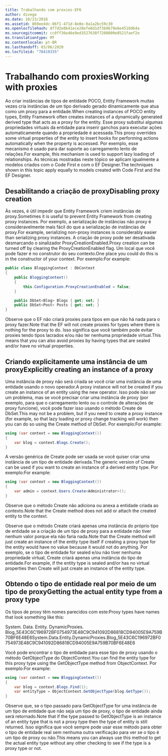 ```yaml
---
title: Trabalhando com proxies-EF6
author: divega
ms.date: 10/23/2016
ms.assetid: 869ee4dc-06f1-471d-8e0e-0a1a2bc59c30
ms.openlocfilehash: 8f7d2e8b41ece28efe8d1df3b0679e6e4510d64a
ms.sourcegitcommit: cc0ff36e46e9ed3527638f7208000e8521faef2e
ms.translationtype: MT
ms.contentlocale: pt-BR
ms.lasthandoff: 03/06/2020
ms.locfileid: "78419335"
---
```

# <a name="working-with-proxies"></a><span data-ttu-id="ba6bf-102">Trabalhando com proxies</span><span class="sxs-lookup"><span data-stu-id="ba6bf-102">Working with proxies</span></span>
<span data-ttu-id="ba6bf-103">Ao criar instâncias de tipos de entidade POCO, Entity Framework muitas vezes cria instâncias de um tipo derivado gerado dinamicamente que atua como um proxy para a entidade.</span><span class="sxs-lookup"><span data-stu-id="ba6bf-103">When creating instances of POCO entity types, Entity Framework often creates instances of a dynamically generated derived type that acts as a proxy for the entity.</span></span> <span data-ttu-id="ba6bf-104">Esse proxy substitui algumas propriedades virtuais da entidade para inserir ganchos para executar ações automaticamente quando a propriedade é acessada.</span><span class="sxs-lookup"><span data-stu-id="ba6bf-104">This proxy overrides some virtual properties of the entity to insert hooks for performing actions automatically when the property is accessed.</span></span> <span data-ttu-id="ba6bf-105">Por exemplo, esse mecanismo é usado para dar suporte ao carregamento lento de relações.</span><span class="sxs-lookup"><span data-stu-id="ba6bf-105">For example, this mechanism is used to support lazy loading of relationships.</span></span> <span data-ttu-id="ba6bf-106">As técnicas mostradas neste tópico se aplicam igualmente a modelos criados com o Code First e com o EF Designer.</span><span class="sxs-lookup"><span data-stu-id="ba6bf-106">The techniques shown in this topic apply equally to models created with Code First and the EF Designer.</span></span>  

## <a name="disabling-proxy-creation"></a><span data-ttu-id="ba6bf-107">Desabilitando a criação de proxy</span><span class="sxs-lookup"><span data-stu-id="ba6bf-107">Disabling proxy creation</span></span>  

<span data-ttu-id="ba6bf-108">Às vezes, é útil impedir que Entity Framework criem instâncias de proxy.</span><span class="sxs-lookup"><span data-stu-id="ba6bf-108">Sometimes it is useful to prevent Entity Framework from creating proxy instances.</span></span> <span data-ttu-id="ba6bf-109">Por exemplo, a serialização de instâncias não proxy é consideravelmente mais fácil do que a serialização de instâncias de proxy.</span><span class="sxs-lookup"><span data-stu-id="ba6bf-109">For example, serializing non-proxy instances is considerably easier than serializing proxy instances.</span></span> <span data-ttu-id="ba6bf-110">A criação de proxy pode ser desativada desmarcando o sinalizador ProxyCreationEnabled.</span><span class="sxs-lookup"><span data-stu-id="ba6bf-110">Proxy creation can be turned off by clearing the ProxyCreationEnabled flag.</span></span> <span data-ttu-id="ba6bf-111">Um local que você pode fazer é no construtor do seu contexto.</span><span class="sxs-lookup"><span data-stu-id="ba6bf-111">One place you could do this is in the constructor of your context.</span></span> <span data-ttu-id="ba6bf-112">Por exemplo:</span><span class="sxs-lookup"><span data-stu-id="ba6bf-112">For example:</span></span>  

``` csharp
public class BloggingContext : DbContext
{
    public BloggingContext()
    {
        this.Configuration.ProxyCreationEnabled = false;
    }  

    public DbSet<Blog> Blogs { get; set; }
    public DbSet<Post> Posts { get; set; }
}
```  

<span data-ttu-id="ba6bf-113">Observe que o EF não criará proxies para tipos em que não há nada para o proxy fazer.</span><span class="sxs-lookup"><span data-stu-id="ba6bf-113">Note that the EF will not create proxies for types where there is nothing for the proxy to do.</span></span> <span data-ttu-id="ba6bf-114">Isso significa que você também pode evitar proxies tendo tipos lacrados e/ou não ter nenhuma propriedade virtual.</span><span class="sxs-lookup"><span data-stu-id="ba6bf-114">This means that you can also avoid proxies by having types that are sealed and/or have no virtual properties.</span></span>  

## <a name="explicitly-creating-an-instance-of-a-proxy"></a><span data-ttu-id="ba6bf-115">Criando explicitamente uma instância de um proxy</span><span class="sxs-lookup"><span data-stu-id="ba6bf-115">Explicitly creating an instance of a proxy</span></span>  

<span data-ttu-id="ba6bf-116">Uma instância de proxy não será criada se você criar uma instância de uma entidade usando o novo operador.</span><span class="sxs-lookup"><span data-stu-id="ba6bf-116">A proxy instance will not be created if you create an instance of an entity using the new operator.</span></span> <span data-ttu-id="ba6bf-117">Isso pode não ser um problema, mas se você precisar criar uma instância de proxy (por exemplo, para que o carregamento lento ou o controle de alterações de proxy funcione), você pode fazer isso usando o método Create de DbSet.</span><span class="sxs-lookup"><span data-stu-id="ba6bf-117">This may not be a problem, but if you need to create a proxy instance (for example, so that lazy loading or proxy change tracking will work) then you can do so using the Create method of DbSet.</span></span> <span data-ttu-id="ba6bf-118">Por exemplo:</span><span class="sxs-lookup"><span data-stu-id="ba6bf-118">For example:</span></span>  

``` csharp
using (var context = new BloggingContext())
{
    var blog = context.Blogs.Create();
}
```  

<span data-ttu-id="ba6bf-119">A versão genérica de Create pode ser usada se você quiser criar uma instância de um tipo de entidade derivada.</span><span class="sxs-lookup"><span data-stu-id="ba6bf-119">The generic version of Create can be used if you want to create an instance of a derived entity type.</span></span> <span data-ttu-id="ba6bf-120">Por exemplo:</span><span class="sxs-lookup"><span data-stu-id="ba6bf-120">For example:</span></span>  

``` csharp
using (var context = new BloggingContext())
{
    var admin = context.Users.Create<Administrator>();
}
```  

<span data-ttu-id="ba6bf-121">Observe que o método Create não adiciona ou anexa a entidade criada ao contexto.</span><span class="sxs-lookup"><span data-stu-id="ba6bf-121">Note that the Create method does not add or attach the created entity to the context.</span></span>  

<span data-ttu-id="ba6bf-122">Observe que o método Create criará apenas uma instância do próprio tipo de entidade se a criação de um tipo de proxy para a entidade não tiver nenhum valor porque ela não faria nada.</span><span class="sxs-lookup"><span data-stu-id="ba6bf-122">Note that the Create method will just create an instance of the entity type itself if creating a proxy type for the entity would have no value because it would not do anything.</span></span> <span data-ttu-id="ba6bf-123">Por exemplo, se o tipo de entidade for sealed e/ou não tiver nenhuma propriedade virtual, Create criará apenas uma instância do tipo de entidade.</span><span class="sxs-lookup"><span data-stu-id="ba6bf-123">For example, if the entity type is sealed and/or has no virtual properties then Create will just create an instance of the entity type.</span></span>  

## <a name="getting-the-actual-entity-type-from-a-proxy-type"></a><span data-ttu-id="ba6bf-124">Obtendo o tipo de entidade real por meio de um tipo de proxy</span><span class="sxs-lookup"><span data-stu-id="ba6bf-124">Getting the actual entity type from a proxy type</span></span>  

<span data-ttu-id="ba6bf-125">Os tipos de proxy têm nomes parecidos com este:</span><span class="sxs-lookup"><span data-stu-id="ba6bf-125">Proxy types have names that look something like this:</span></span>  

<span data-ttu-id="ba6bf-126">System. Data. Entity. DynamicProxies. Blog_5E43C6C196972BF0754973E48C9C941092D86818CD94005E9A759B70BF6E48E6</span><span class="sxs-lookup"><span data-stu-id="ba6bf-126">System.Data.Entity.DynamicProxies.Blog_5E43C6C196972BF0754973E48C9C941092D86818CD94005E9A759B70BF6E48E6</span></span>  

<span data-ttu-id="ba6bf-127">Você pode encontrar o tipo de entidade para esse tipo de proxy usando o método GetObjectType do ObjectContext.</span><span class="sxs-lookup"><span data-stu-id="ba6bf-127">You can find the entity type for this proxy type using the GetObjectType method from ObjectContext.</span></span> <span data-ttu-id="ba6bf-128">Por exemplo:</span><span class="sxs-lookup"><span data-stu-id="ba6bf-128">For example:</span></span>  

``` csharp
using (var context = new BloggingContext())
{
    var blog = context.Blogs.Find(1);
    var entityType = ObjectContext.GetObjectType(blog.GetType());
}
```  

<span data-ttu-id="ba6bf-129">Observe que, se o tipo passado para GetObjectType for uma instância de um tipo de entidade que não seja um tipo de proxy, o tipo de entidade ainda será retornado.</span><span class="sxs-lookup"><span data-stu-id="ba6bf-129">Note that if the type passed to GetObjectType is an instance of an entity type that is not a proxy type then the type of entity is still returned.</span></span> <span data-ttu-id="ba6bf-130">Isso significa que você sempre pode usar esse método para obter o tipo de entidade real sem nenhuma outra verificação para ver se o tipo é um tipo de proxy ou não.</span><span class="sxs-lookup"><span data-stu-id="ba6bf-130">This means you can always use this method to get the actual entity type without any other checking to see if the type is a proxy type or not.</span></span>  
